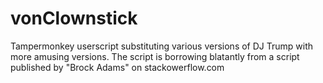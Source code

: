# vonClownstick
Tampermonkey userscript substituting various versions of DJ Trump with more amusing versions. 
The script is borrowing blatantly from a script published by "Brock Adams" on stackowerflow.com 
